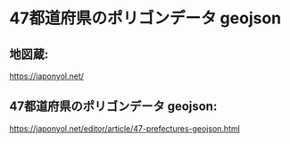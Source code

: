 # 47都道府県のポリゴンデータ geojson
## 地図蔵:
https://japonyol.net/

## 47都道府県のポリゴンデータ geojson:
https://japonyol.net/editor/article/47-prefectures-geojson.html

